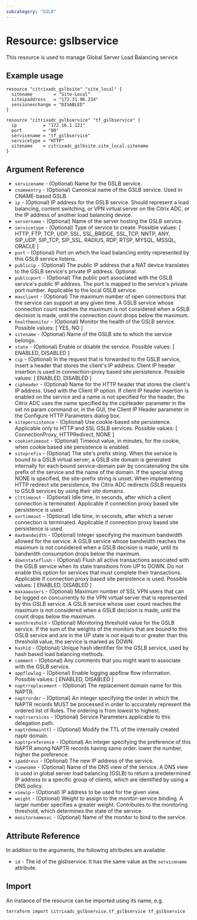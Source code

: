 ```yaml
---
subcategory: "GSLB"
---
```


# Resource: gslbservice

This resource is used to manage Global Server Load Balancing service


## Example usage

```hcl
resource "citrixadc_gslbsite" "site_local" {
  sitename        = "Site-Local"
  siteipaddress   = "172.31.96.234"
  sessionexchange = "DISABLED"
}

resource "citrixadc_gslbservice" "tf_gslbservice" {
  ip          = "172.16.1.121"
  port        = "80"
  servicename = "tf_gslbservice"
  servicetype = "HTTP"
  sitename    = citrixadc_gslbsite.site_local.sitename
}
```


## Argument Reference

* `servicename` - (Optional) Name for the GSLB service.
* `cnameentry` - (Optional) Canonical name of the GSLB service. Used in CNAME-based GSLB.
* `ip` - (Optional) IP address for the GSLB service. Should represent a load balancing, content switching, or VPN virtual server on the Citrix ADC, or the IP address of another load balancing device.
* `servername` - (Optional) Name of the server hosting the GSLB service.
* `servicetype` - (Optional) Type of service to create. Possible values: [ HTTP, FTP, TCP, UDP, SSL, SSL\_BRIDGE, SSL\_TCP, NNTP, ANY, SIP\_UDP, SIP\_TCP, SIP\_SSL, RADIUS, RDP, RTSP, MYSQL, MSSQL, ORACLE ]
* `port` - (Optional) Port on which the load balancing entity represented by this GSLB service listens.
* `publicip` - (Optional) The public IP address that a NAT device translates to the GSLB service's private IP address. Optional.
* `publicport` - (Optional) The public port associated with the GSLB service's public IP address. The port is mapped to the service's private port number. Applicable to the local GSLB service.
* `maxclient` - (Optional) The maximum number of open connections that the service can support at any given time. A GSLB service whose connection count reaches the maximum is not considered when a GSLB decision is made, until the connection count drops below the maximum.
* `healthmonitor` - (Optional) Monitor the health of the GSLB service. Possible values: [ YES, NO ]
* `sitename` - (Optional) Name of the GSLB site to which the service belongs.
* `state` - (Optional) Enable or disable the service. Possible values: [ ENABLED, DISABLED ]
* `cip` - (Optional) In the request that is forwarded to the GSLB service, insert a header that stores the client's IP address. Client IP header insertion is used in connection-proxy based site persistence. Possible values: [ ENABLED, DISABLED ]
* `cipheader` - (Optional) Name for the HTTP header that stores the client's IP address. Used with the Client IP option. If client IP header insertion is enabled on the service and a name is not specified for the header, the Citrix ADC uses the name specified by the cipHeader parameter in the set ns param command or, in the GUI, the Client IP Header parameter in the Configure HTTP Parameters dialog box.
* `sitepersistence` - (Optional) Use cookie-based site persistence. Applicable only to HTTP and SSL GSLB services. Possible values: [ ConnectionProxy, HTTPRedirect, NONE ]
* `cookietimeout` - (Optional) Timeout value, in minutes, for the cookie, when cookie based site persistence is enabled.
* `siteprefix` - (Optional) The site's prefix string. When the service is bound to a GSLB virtual server, a GSLB site domain is generated internally for each bound service-domain pair by concatenating the site prefix of the service and the name of the domain. If the special string NONE is specified, the site-prefix string is unset. When implementing HTTP redirect site persistence, the Citrix ADC redirects GSLB requests to GSLB services by using their site domains.
* `clttimeout` - (Optional) Idle time, in seconds, after which a client connection is terminated. Applicable if connection proxy based site persistence is used.
* `svrtimeout` - (Optional) Idle time, in seconds, after which a server connection is terminated. Applicable if connection proxy based site persistence is used.
* `maxbandwidth` - (Optional) Integer specifying the maximum bandwidth allowed for the service. A GSLB service whose bandwidth reaches the maximum is not considered when a GSLB decision is made, until its bandwidth consumption drops below the maximum.
* `downstateflush` - (Optional) Flush all active transactions associated with the GSLB service when its state transitions from UP to DOWN. Do not enable this option for services that must complete their transactions. Applicable if connection proxy based site persistence is used. Possible values: [ ENABLED, DISABLED ]
* `maxaaausers` - (Optional) Maximum number of SSL VPN users that can be logged on concurrently to the VPN virtual server that is represented by this GSLB service. A GSLB service whose user count reaches the maximum is not considered when a GSLB decision is made, until the count drops below the maximum.
* `monthreshold` - (Optional) Monitoring threshold value for the GSLB service. If the sum of the weights of the monitors that are bound to this GSLB service and are in the UP state is not equal to or greater than this threshold value, the service is marked as DOWN.
* `hashid` - (Optional) Unique hash identifier for the GSLB service, used by hash based load balancing methods.
* `comment` - (Optional) Any comments that you might want to associate with the GSLB service.
* `appflowlog` - (Optional) Enable logging appflow flow information. Possible values: [ ENABLED, DISABLED ]
* `naptrreplacement` - (Optional) The replacement domain name for this NAPTR.
* `naptrorder` - (Optional) An integer specifying the order in which the NAPTR records MUST be processed in order to accurately represent the ordered list of Rules. The ordering is from lowest to highest.
* `naptrservices` - (Optional) Service Parameters applicable to this delegation path.
* `naptrdomainttl` - (Optional) Modify the TTL of the internally created naptr domain.
* `naptrpreference` - (Optional) An integer specifying the preference of this NAPTR among NAPTR records having same order. lower the number, higher the preference.
* `ipaddress` - (Optional) The new IP address of the service.
* `viewname` - (Optional) Name of the DNS view of the service. A DNS view is used in global server load balancing (GSLB) to return a predetermined IP address to a specific group of clients, which are identified by using a DNS policy.
* `viewip` - (Optional) IP address to be used for the given view.
* `weight` - (Optional) Weight to assign to the monitor-service binding. A larger number specifies a greater weight. Contributes to the monitoring threshold, which determines the state of the service.
* `monitornamesvc` - (Optional) Name of the monitor to bind to the service.

## Attribute Reference

In addition to the arguments, the following attributes are available:

* `id` - The id of the glsbservice. It has the same value as the `servicename` attribute.


## Import

An instance of the resource can be imported using its name, e.g.

```shell
terraform import citrixadc_gslbservice.tf_gslbservice tf_gslbservice
```
